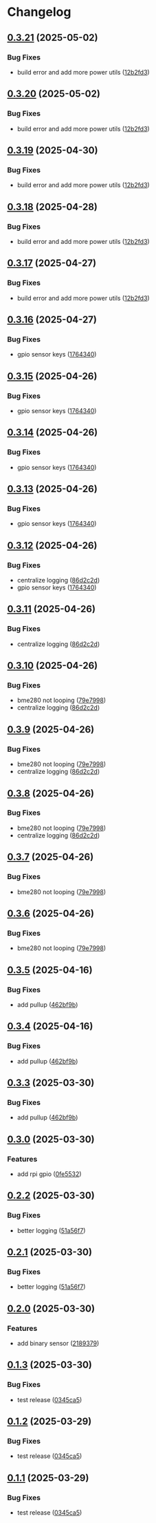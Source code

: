 # Changelog

## [0.3.21](https://github.com/DanielHabenicht/OSHome/compare/v0.3.20...oshome-core-v0.3.21) (2025-05-02)


### Bug Fixes

* build error and add more power utils ([12b2fd3](https://github.com/DanielHabenicht/OSHome/commit/12b2fd3df3266ed28bc0499f8e89968d2e9a9e79))

## [0.3.20](https://github.com/DanielHabenicht/OSHome/compare/v0.3.19...oshome-core-v0.3.20) (2025-05-02)


### Bug Fixes

* build error and add more power utils ([12b2fd3](https://github.com/DanielHabenicht/OSHome/commit/12b2fd3df3266ed28bc0499f8e89968d2e9a9e79))

## [0.3.19](https://github.com/DanielHabenicht/OSHome/compare/v0.3.18...oshome-core-v0.3.19) (2025-04-30)


### Bug Fixes

* build error and add more power utils ([12b2fd3](https://github.com/DanielHabenicht/OSHome/commit/12b2fd3df3266ed28bc0499f8e89968d2e9a9e79))

## [0.3.18](https://github.com/DanielHabenicht/OSHome/compare/v0.3.17...oshome-core-v0.3.18) (2025-04-28)


### Bug Fixes

* build error and add more power utils ([12b2fd3](https://github.com/DanielHabenicht/OSHome/commit/12b2fd3df3266ed28bc0499f8e89968d2e9a9e79))

## [0.3.17](https://github.com/DanielHabenicht/OSHome/compare/v0.3.16...oshome-core-v0.3.17) (2025-04-27)


### Bug Fixes

* build error and add more power utils ([12b2fd3](https://github.com/DanielHabenicht/OSHome/commit/12b2fd3df3266ed28bc0499f8e89968d2e9a9e79))

## [0.3.16](https://github.com/DanielHabenicht/OSHome/compare/v0.3.15...oshome-core-v0.3.16) (2025-04-27)


### Bug Fixes

* gpio sensor keys ([1764340](https://github.com/DanielHabenicht/OSHome/commit/176434007824a82871cb3d2b9616dc79dee5d06a))

## [0.3.15](https://github.com/DanielHabenicht/OSHome/compare/v0.3.14...oshome-core-v0.3.15) (2025-04-26)


### Bug Fixes

* gpio sensor keys ([1764340](https://github.com/DanielHabenicht/OSHome/commit/176434007824a82871cb3d2b9616dc79dee5d06a))

## [0.3.14](https://github.com/DanielHabenicht/OSHome/compare/v0.3.13...oshome-core-v0.3.14) (2025-04-26)


### Bug Fixes

* gpio sensor keys ([1764340](https://github.com/DanielHabenicht/OSHome/commit/176434007824a82871cb3d2b9616dc79dee5d06a))

## [0.3.13](https://github.com/DanielHabenicht/OSHome/compare/v0.3.12...oshome-core-v0.3.13) (2025-04-26)


### Bug Fixes

* gpio sensor keys ([1764340](https://github.com/DanielHabenicht/OSHome/commit/176434007824a82871cb3d2b9616dc79dee5d06a))

## [0.3.12](https://github.com/DanielHabenicht/OSHome/compare/v0.3.11...oshome-core-v0.3.12) (2025-04-26)


### Bug Fixes

* centralize logging ([86d2c2d](https://github.com/DanielHabenicht/OSHome/commit/86d2c2da8a1ab36c06e02bf957e55af902d53e4a))
* gpio sensor keys ([1764340](https://github.com/DanielHabenicht/OSHome/commit/176434007824a82871cb3d2b9616dc79dee5d06a))

## [0.3.11](https://github.com/DanielHabenicht/OSHome/compare/v0.3.10...oshome-core-v0.3.11) (2025-04-26)


### Bug Fixes

* centralize logging ([86d2c2d](https://github.com/DanielHabenicht/OSHome/commit/86d2c2da8a1ab36c06e02bf957e55af902d53e4a))

## [0.3.10](https://github.com/DanielHabenicht/OSHome/compare/v0.3.9...oshome-core-v0.3.10) (2025-04-26)


### Bug Fixes

* bme280 not looping ([79e7998](https://github.com/DanielHabenicht/OSHome/commit/79e79984f9ca72c3675f27d5a11e24f9265375f0))
* centralize logging ([86d2c2d](https://github.com/DanielHabenicht/OSHome/commit/86d2c2da8a1ab36c06e02bf957e55af902d53e4a))

## [0.3.9](https://github.com/DanielHabenicht/OSHome/compare/v0.3.8...oshome-core-v0.3.9) (2025-04-26)


### Bug Fixes

* bme280 not looping ([79e7998](https://github.com/DanielHabenicht/OSHome/commit/79e79984f9ca72c3675f27d5a11e24f9265375f0))
* centralize logging ([86d2c2d](https://github.com/DanielHabenicht/OSHome/commit/86d2c2da8a1ab36c06e02bf957e55af902d53e4a))

## [0.3.8](https://github.com/DanielHabenicht/OSHome/compare/v0.3.7...oshome-core-v0.3.8) (2025-04-26)


### Bug Fixes

* bme280 not looping ([79e7998](https://github.com/DanielHabenicht/OSHome/commit/79e79984f9ca72c3675f27d5a11e24f9265375f0))
* centralize logging ([86d2c2d](https://github.com/DanielHabenicht/OSHome/commit/86d2c2da8a1ab36c06e02bf957e55af902d53e4a))

## [0.3.7](https://github.com/DanielHabenicht/OSHome/compare/v0.3.6...oshome-core-v0.3.7) (2025-04-26)


### Bug Fixes

* bme280 not looping ([79e7998](https://github.com/DanielHabenicht/OSHome/commit/79e79984f9ca72c3675f27d5a11e24f9265375f0))

## [0.3.6](https://github.com/DanielHabenicht/OSHome/compare/v0.3.5...oshome-core-v0.3.6) (2025-04-26)


### Bug Fixes

* bme280 not looping ([79e7998](https://github.com/DanielHabenicht/OSHome/commit/79e79984f9ca72c3675f27d5a11e24f9265375f0))

## [0.3.5](https://github.com/DanielHabenicht/OSHome/compare/v0.3.4...oshome-core-v0.3.5) (2025-04-16)


### Bug Fixes

* add pullup ([462bf9b](https://github.com/DanielHabenicht/OSHome/commit/462bf9baeddde638843278d623356b3b73a4feb1))

## [0.3.4](https://github.com/DanielHabenicht/OSHome/compare/v0.3.3...oshome-core-v0.3.4) (2025-04-16)


### Bug Fixes

* add pullup ([462bf9b](https://github.com/DanielHabenicht/OSHome/commit/462bf9baeddde638843278d623356b3b73a4feb1))

## [0.3.3](https://github.com/DanielHabenicht/OSHome/compare/v0.3.2...oshome-core-v0.3.3) (2025-03-30)


### Bug Fixes

* add pullup ([462bf9b](https://github.com/DanielHabenicht/OSHome/commit/462bf9baeddde638843278d623356b3b73a4feb1))

## [0.3.0](https://github.com/DanielHabenicht/OSHome/compare/v0.2.2...oshome-core-v0.3.0) (2025-03-30)


### Features

* add rpi gpio ([0fe5532](https://github.com/DanielHabenicht/OSHome/commit/0fe5532bcf50964675ff09a075954f4d3475a892))

## [0.2.2](https://github.com/DanielHabenicht/OSHome/compare/v0.2.1...oshome-core-v0.2.2) (2025-03-30)


### Bug Fixes

* better logging ([51a56f7](https://github.com/DanielHabenicht/OSHome/commit/51a56f73b71755448cc7774000d035057258f209))

## [0.2.1](https://github.com/DanielHabenicht/OSHome/compare/v0.2.0...oshome-core-v0.2.1) (2025-03-30)


### Bug Fixes

* better logging ([51a56f7](https://github.com/DanielHabenicht/OSHome/commit/51a56f73b71755448cc7774000d035057258f209))

## [0.2.0](https://github.com/DanielHabenicht/OSHome/compare/v0.1.3...oshome-core-v0.2.0) (2025-03-30)


### Features

* add binary sensor ([2189379](https://github.com/DanielHabenicht/OSHome/commit/218937924b6f09f8bd9962c373a12b567fdad079))

## [0.1.3](https://github.com/DanielHabenicht/OSHome/compare/oshome-core-v0.1.2...oshome-core-v0.1.3) (2025-03-30)


### Bug Fixes

* test release ([0345ca5](https://github.com/DanielHabenicht/OSHome/commit/0345ca57e0583b3d806bfeb0698711de42ac1550))

## [0.1.2](https://github.com/DanielHabenicht/OSHome/compare/oshome-core-v0.1.1...oshome-core-v0.1.2) (2025-03-29)


### Bug Fixes

* test release ([0345ca5](https://github.com/DanielHabenicht/OSHome/commit/0345ca57e0583b3d806bfeb0698711de42ac1550))

## [0.1.1](https://github.com/DanielHabenicht/OSHome/compare/oshome-core-v0.1.0...oshome-core-v0.1.1) (2025-03-29)


### Bug Fixes

* test release ([0345ca5](https://github.com/DanielHabenicht/OSHome/commit/0345ca57e0583b3d806bfeb0698711de42ac1550))
